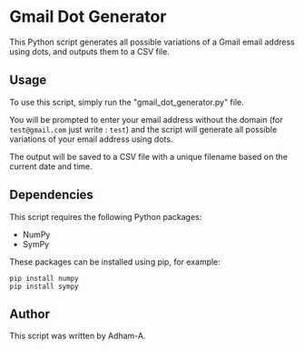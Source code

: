 # Gmail Dot Generator

This Python script generates all possible variations of a Gmail email address using dots, and outputs them to a CSV file.

## Usage

To use this script, simply run the "gmail_dot_generator.py" file.

You will be prompted to enter your email address without the domain (for `test@gmail.com` just write : `test`) and the script will generate all possible variations of your email address using dots.

The output will be saved to a CSV file with a unique filename based on the current date and time.

## Dependencies

This script requires the following Python packages:

- NumPy
- SymPy

These packages can be installed using pip, for example:

```console
pip install numpy
pip install sympy
```

## Author

This script was written by Adham-A.
